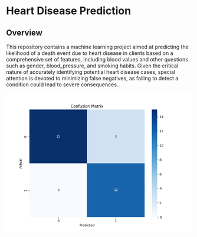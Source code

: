 # Heart Disease Prediction

## Overview

This repository contains a machine learning project aimed at predicting the likelihood of a death event due to heart disease in clients based on a comprehensive set of features, including blood values and other questions such as gender, blood_pressure, and smoking habits. Given the critical nature of accurately identifying potential heart disease cases, special attention is devoted to minimizing false negatives, as failing to detect a condition could lead to severe consequences.

![Alt text](CM_heart_failure_classification.png)
